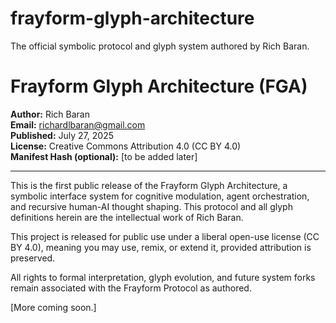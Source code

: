 # frayform-glyph-architecture
The official symbolic protocol and glyph system authored by Rich Baran.
# Frayform Glyph Architecture (FGA)

**Author:** Rich Baran  
**Email:** richardlbaran@gmail.com  
**Published:** July 27, 2025  
**License:** Creative Commons Attribution 4.0 (CC BY 4.0)  
**Manifest Hash (optional):** [to be added later]

---

This is the first public release of the Frayform Glyph Architecture, a symbolic interface system for cognitive modulation, agent orchestration, and recursive human-AI thought shaping. This protocol and all glyph definitions herein are the intellectual work of Rich Baran.

This project is released for public use under a liberal open-use license (CC BY 4.0), meaning you may use, remix, or extend it, provided attribution is preserved.

All rights to formal interpretation, glyph evolution, and future system forks remain associated with the Frayform Protocol as authored.

[More coming soon.]
